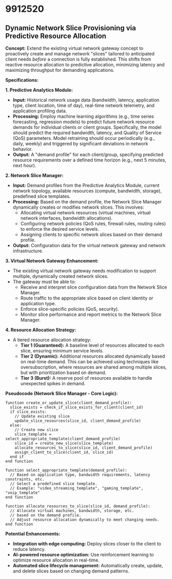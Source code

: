 # 9912520

## Dynamic Network Slice Provisioning via Predictive Resource Allocation

**Concept:** Extend the existing virtual network gateway concept to proactively create and manage network "slices" tailored to anticipated client needs *before* a connection is fully established. This shifts from reactive resource allocation to predictive allocation, minimizing latency and maximizing throughput for demanding applications.

**Specifications:**

**1. Predictive Analytics Module:**

*   **Input:** Historical network usage data (bandwidth, latency, application type, client location, time of day), real-time network telemetry, and application profiling data.
*   **Processing:** Employ machine learning algorithms (e.g., time series forecasting, regression models) to predict future network resource demands for individual clients or client groups.  Specifically, the model should predict the required bandwidth, latency, and Quality of Service (QoS) parameters.  Model retraining should occur periodically (e.g., daily, weekly) and triggered by significant deviations in network behavior.
*   **Output:** A "demand profile" for each client/group, specifying predicted resource requirements over a defined time horizon (e.g., next 5 minutes, next hour).

**2. Network Slice Manager:**

*   **Input:** Demand profiles from the Predictive Analytics Module, current network topology, available resources (compute, bandwidth, storage), predefined slice templates.
*   **Processing:** Based on the demand profile, the Network Slice Manager dynamically creates or modifies network slices. This involves:
    *   Allocating virtual network resources (virtual machines, virtual network interfaces, bandwidth allocations).
    *   Configuring network policies (QoS rules, firewall rules, routing rules) to enforce the desired service levels.
    *   Assigning clients to specific network slices based on their demand profile.
*   **Output:** Configuration data for the virtual network gateway and network infrastructure.

**3. Virtual Network Gateway Enhancement:**

*   The existing virtual network gateway needs modification to support multiple, dynamically created network slices.
*   The gateway must be able to:
    *   Receive and interpret slice configuration data from the Network Slice Manager.
    *   Route traffic to the appropriate slice based on client identity or application type.
    *   Enforce slice-specific policies (QoS, security).
    *   Monitor slice performance and report metrics to the Network Slice Manager.

**4. Resource Allocation Strategy:**

*   A tiered resource allocation strategy:
    *   **Tier 1 (Guaranteed):** A baseline level of resources allocated to each slice, ensuring minimum service levels.
    *   **Tier 2 (Dynamic):**  Additional resources allocated dynamically based on real-time demand. This can be achieved using techniques like oversubscription, where resources are shared among multiple slices, but with prioritization based on demand.
    *   **Tier 3 (Burst):**  A reserve pool of resources available to handle unexpected spikes in demand.

**Pseudocode (Network Slice Manager - Core Logic):**

```
function create_or_update_slice(client_demand_profile):
  slice_exists = check_if_slice_exists_for_client(client_id)
  if slice_exists:
    // Update existing slice
    update_slice_resources(slice_id, client_demand_profile)
  else:
    // Create new slice
    slice_template = select_appropriate_template(client_demand_profile)
    slice_id = create_new_slice(slice_template)
    allocate_resources_to_slice(slice_id, client_demand_profile)
    assign_client_to_slice(client_id, slice_id)
  end if
end function

function select_appropriate_template(demand_profile):
  // Based on application type, bandwidth requirements, latency constraints, etc.
  // Select a predefined slice template.
  // Example: "video_streaming_template", "gaming_template", "voip_template"
end function

function allocate_resources_to_slice(slice_id, demand_profile):
  // Allocate virtual machines, bandwidth, storage, etc.
  // based on the demand profile.
  // Adjust resource allocation dynamically to meet changing needs.
end function
```

**Potential Enhancements:**

*   **Integration with edge computing:** Deploy slices closer to the client to reduce latency.
*   **AI-powered resource optimization:** Use reinforcement learning to optimize resource allocation in real-time.
*   **Automated slice lifecycle management:** Automatically create, update, and delete slices based on changing demand patterns.